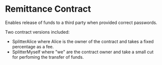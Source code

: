 # Remittance Contract

Enables release of funds to a third party when provided correct passwords. 

Two contract versions included:
* SplitterAlice where Alice is the owner of the contract and takes a fixed percentage as a fee.
* SplitterMyself where "we" are the contract owner and take a small cut for perfoming the transfer of funds.
